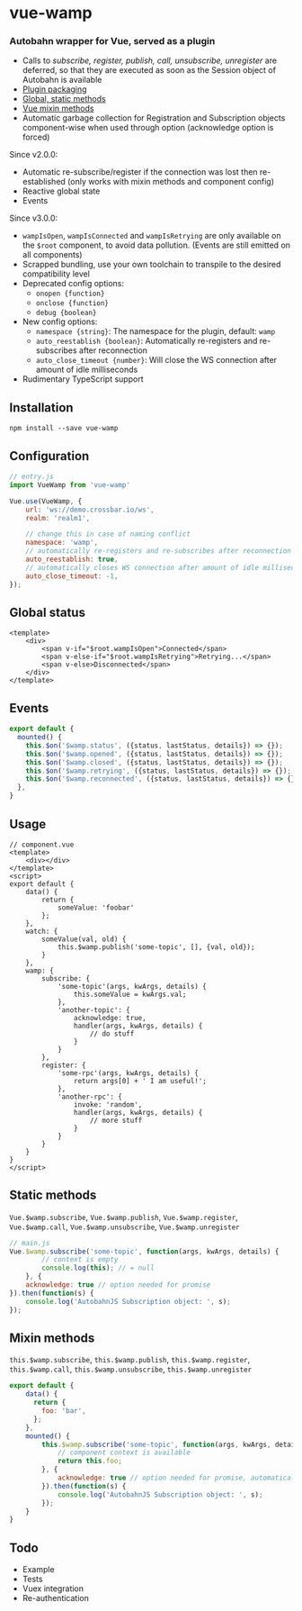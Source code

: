 # vue-wamp
### Autobahn wrapper for Vue, served as a plugin 

* Calls to _subscribe, register, publish, call, unsubscribe, unregister_ are deferred, so that they are executed as soon as the Session object of Autobahn is available
* [Plugin packaging](#configuration)
* [Global, static methods](#static-methods)
* [Vue mixin methods](#mixin-methods)
* Automatic garbage collection for Registration and Subscription objects component-wise when used through option (acknowledge option is forced)

Since v2.0.0:
* Automatic re-subscribe/register if the connection was lost then re-established (only works with mixin methods and component config)
* Reactive global state
* Events

Since v3.0.0:
* ```wampIsOpen```, ```wampIsConnected``` and ```wampIsRetrying``` are only available on the ```$root``` component, to avoid data pollution. (Events are still emitted on all components)
* Scrapped bundling, use your own toolchain to transpile to the desired compatibility level
* Deprecated config options:
  * ```onopen {function}```
  * ```onclose {function}```
  * ```debug {boolean}```
* New config options:
  * ```namespace {string}```: The namespace for the plugin, default: ```wamp```
  * ```auto_reestablish {boolean}```: Automatically re-registers and re-subscribes after reconnection
  * ```auto_close_timeout {number}```: Will close the WS connection after amount of idle milliseconds
* Rudimentary TypeScript support 

## Installation

```
npm install --save vue-wamp
```

## Configuration

```js
// entry.js
import VueWamp from 'vue-wamp'

Vue.use(VueWamp, {
    url: 'ws://demo.crossbar.io/ws',
    realm: 'realm1',

    // change this in case of naming conflict
    namespace: 'wamp',
    // automatically re-registers and re-subscribes after reconnection (on by default)
    auto_reestablish: true,
    // automatically closes WS connection after amount of idle milliseconds (off by default)
    auto_close_timeout: -1,
});
```

## Global status

```vue
<template>
    <div>
        <span v-if="$root.wampIsOpen">Connected</span>
        <span v-else-if="$root.wampIsRetrying">Retrying...</span>
        <span v-else>Disconnected</span>    
    </div>
</template>
```

## Events

```js
export default {
  mounted() {
    this.$on('$wamp.status', ({status, lastStatus, details}) => {});
    this.$on('$wamp.opened', ({status, lastStatus, details}) => {});
    this.$on('$wamp.closed', ({status, lastStatus, details}) => {});
    this.$on('$wamp.retrying', ({status, lastStatus, details}) => {});
    this.$on('$wamp.reconnected', ({status, lastStatus, details}) => {});
  },
}
```

## Usage

```vue
// component.vue
<template>
    <div></div>
</template>
<script>
export default {
    data() {
        return {
            someValue: 'foobar'
        };
    },
    watch: {
        someValue(val, old) {
            this.$wamp.publish('some-topic', [], {val, old});
        }
    },
    wamp: {
        subscribe: {
            'some-topic'(args, kwArgs, details) {
                this.someValue = kwArgs.val;
            },
            'another-topic': {
                acknowledge: true,
                handler(args, kwArgs, details) {
                    // do stuff
                }
            }
        },
        register: {
            'some-rpc'(args, kwArgs, details) {
                return args[0] + ' I am useful!';
            },
            'another-rpc': {
                invoke: 'random',
                handler(args, kwArgs, details) {
                    // more stuff
                }
            }
        }
    }
}
</script>
```

## Static methods

```Vue.$wamp.subscribe```, ```Vue.$wamp.publish```, ```Vue.$wamp.register```, ```Vue.$wamp.call```, ```Vue.$wamp.unsubscribe```, ```Vue.$wamp.unregister```

```js
// main.js
Vue.$wamp.subscribe('some-topic', function(args, kwArgs, details) {
        // context is empty
        console.log(this); // = null
    }, {
    acknowledge: true // option needed for promise
}).then(function(s) {
    console.log('AutobahnJS Subscription object: ', s); 
});
```

## Mixin methods

```this.$wamp.subscribe```, ```this.$wamp.publish```, ```this.$wamp.register```, ```this.$wamp.call```, ```this.$wamp.unsubscribe```, ```this.$wamp.unregister```

```js
export default {
    data() {
      return {
        foo: 'bar',
      };
    },
    mounted() {
        this.$wamp.subscribe('some-topic', function(args, kwArgs, details) {
            // component context is available
            return this.foo;
        }, {
            acknowledge: true // option needed for promise, automatically added
        }).then(function(s) {
            console.log('AutobahnJS Subscription object: ', s); 
        });
    }
}
```

## Todo
 * Example
 * Tests
 * Vuex integration
 * Re-authentication
